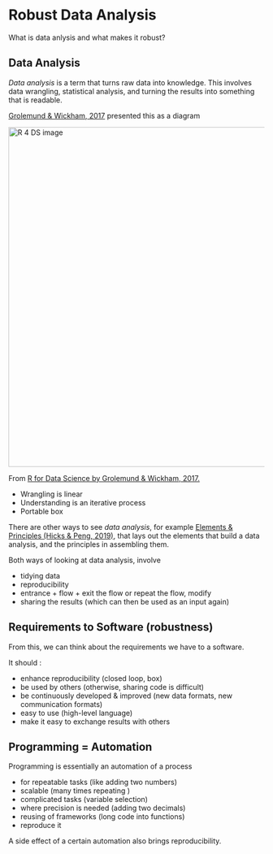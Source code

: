 # Robust Data Analysis

What is data anlysis and what makes it robust?

## Data Analysis

_Data analysis_ is a term that turns raw data into knowledge. This involves data wrangling, statistical analysis, and turning the results into something that is readable. 

[Grolemund & Wickham, 2017](https://r4ds.had.co.nz/workflow-basics.html) presented this as a diagram

<div class="figure">
<img src="https://d33wubrfki0l68.cloudfront.net/571b056757d68e6df81a3e3853f54d3c76ad6efc/32d37/diagrams/data-science.png" width="669" alt="R 4 DS image" />
<p class="caption">From <a href="https://r4ds.had.co.nz/introduction.html">R for Data Science by Grolemund & Wickham, 2017.</a></p>
</div>

- Wrangling is linear
- Understanding is an iterative process
- Portable box

There are other ways to see _data analysis_, for example [Elements & Principles (Hicks & Peng, 2019)](https://arxiv.org/abs/1903.07639), that lays out the elements that build a data analysis, and the principles in assembling them. 

Both ways of looking at data analysis, involve

- tidying data
- reproducibility
- entrance + flow + exit the flow or repeat the flow, modify
- sharing the results (which can then be used as an input again)



## Requirements to Software (robustness)

From this, we can think about the requirements we have to a software. 

It should :
- enhance reproducibility (closed loop, box)
- be used by others (otherwise, sharing code is difficult)
- be continuously developed & improved (new data formats, new communication formats)
- easy to use (high-level language)
- make it easy to exchange results with others


## Programming = Automation

Programming is essentially an automation of a process

- for repeatable tasks (like adding two numbers)
- scalable (many times repeating )
- complicated tasks (variable selection)
- where precision is needed (adding two decimals)
- reusing of frameworks (long code into functions)
- reproduce it

A side effect of a certain automation also brings reproducibility. 


